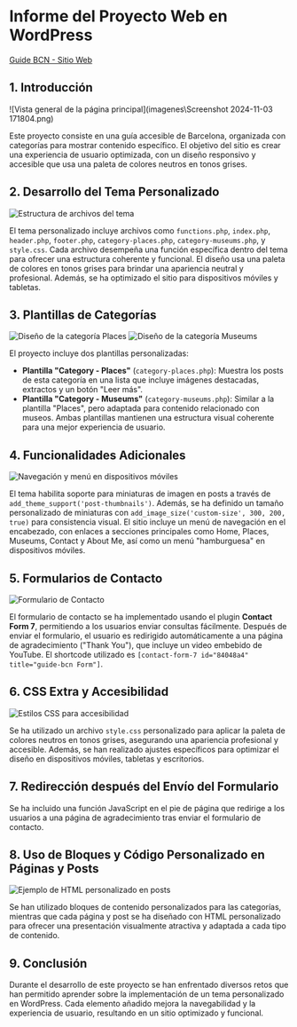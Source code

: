 # Informe del Proyecto Web en WordPress

[Guide BCN - Sitio Web](https://www.guidebcn.com/)

## 1. Introducción

![Vista general de la página principal](imagenes\Screenshot 2024-11-03 171804.png)

Este proyecto consiste en una guía accesible de Barcelona, organizada con categorías para mostrar contenido específico. El objetivo del sitio es crear una experiencia de usuario optimizada, con un diseño responsivo y accesible que usa una paleta de colores neutros en tonos grises.

## 2. Desarrollo del Tema Personalizado

![Estructura de archivos del tema](ruta/a/tu/imagen-estructura-archivos.jpg)

El tema personalizado incluye archivos como `functions.php`, `index.php`, `header.php`, `footer.php`, `category-places.php`, `category-museums.php`, y `style.css`. Cada archivo desempeña una función específica dentro del tema para ofrecer una estructura coherente y funcional. El diseño usa una paleta de colores en tonos grises para brindar una apariencia neutral y profesional. Además, se ha optimizado el sitio para dispositivos móviles y tabletas.

## 3. Plantillas de Categorías

![Diseño de la categoría Places](ruta/a/tu/imagen-category-places.jpg)
![Diseño de la categoría Museums](ruta/a/tu/imagen-category-museums.jpg)

El proyecto incluye dos plantillas personalizadas:
- **Plantilla "Category - Places"** (`category-places.php`): Muestra los posts de esta categoría en una lista que incluye imágenes destacadas, extractos y un botón "Leer más".
- **Plantilla "Category - Museums"** (`category-museums.php`): Similar a la plantilla "Places", pero adaptada para contenido relacionado con museos. Ambas plantillas mantienen una estructura visual coherente para una mejor experiencia de usuario.

## 4. Funcionalidades Adicionales

![Navegación y menú en dispositivos móviles](ruta/a/tu/imagen-menu.jpg)

El tema habilita soporte para miniaturas de imagen en posts a través de `add_theme_support('post-thumbnails')`. Además, se ha definido un tamaño personalizado de miniaturas con `add_image_size('custom-size', 300, 200, true)` para consistencia visual. El sitio incluye un menú de navegación en el encabezado, con enlaces a secciones principales como Home, Places, Museums, Contact y About Me, así como un menú "hamburguesa" en dispositivos móviles.

## 5. Formularios de Contacto

![Formulario de Contacto](ruta/a/tu/imagen-formulario-contacto.jpg)

El formulario de contacto se ha implementado usando el plugin **Contact Form 7**, permitiendo a los usuarios enviar consultas fácilmente. Después de enviar el formulario, el usuario es redirigido automáticamente a una página de agradecimiento ("Thank You"), que incluye un video embebido de YouTube. El shortcode utilizado es `[contact-form-7 id="84048a4" title="guide-bcn Form"]`.

## 6. CSS Extra y Accesibilidad

![Estilos CSS para accesibilidad](ruta/a/tu/imagen-css.jpg)

Se ha utilizado un archivo `style.css` personalizado para aplicar la paleta de colores neutros en tonos grises, asegurando una apariencia profesional y accesible. Además, se han realizado ajustes específicos para optimizar el diseño en dispositivos móviles, tabletas y escritorios.

## 7. Redirección después del Envío del Formulario

Se ha incluido una función JavaScript en el pie de página que redirige a los usuarios a una página de agradecimiento tras enviar el formulario de contacto.

## 8. Uso de Bloques y Código Personalizado en Páginas y Posts

![Ejemplo de HTML personalizado en posts](ruta/a/tu/imagen-html-personalizado.jpg)

Se han utilizado bloques de contenido personalizados para las categorías, mientras que cada página y post se ha diseñado con HTML personalizado para ofrecer una presentación visualmente atractiva y adaptada a cada tipo de contenido.

## 9. Conclusión

Durante el desarrollo de este proyecto se han enfrentado diversos retos que han permitido aprender sobre la implementación de un tema personalizado en WordPress. Cada elemento añadido mejora la navegabilidad y la experiencia de usuario, resultando en un sitio optimizado y funcional.
